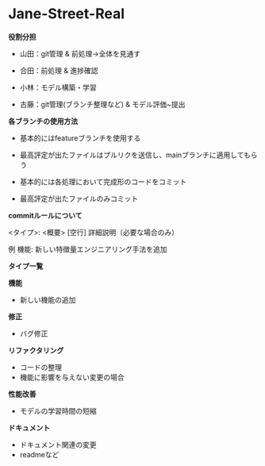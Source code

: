 # Jane-Street-Real

**役割分担**

- 山田：git管理 & 前処理→全体を見通す

- 合田：前処理 & 進捗確認

- 小林：モデル構築・学習

- 古藤：git管理(ブランチ整理など) & モデル評価~提出


**各ブランチの使用方法**

- 基本的にはfeatureブランチを使用する
- 最高評定が出たファイルはプルリクを送信し、mainブランチに適用してもらう

- 基本的には各処理において完成形のコードをコミット
- 最高評定が出たファイルのみコミット

**commitルールについて**

<タイプ>: <概要>
[空行]
詳細説明（必要な場合のみ）

例
機能: 新しい特徴量エンジニアリング手法を追加

**タイプ一覧**

**機能**
- 新しい機能の追加
        
**修正**
- バグ修正
        
**リファクタリング**
- コードの整理
- 機能に影響を与えない変更の場合
    
**性能改善**
- モデルの学習時間の短縮
    
**ドキュメント**
- ドキュメント関連の変更
- readmeなど